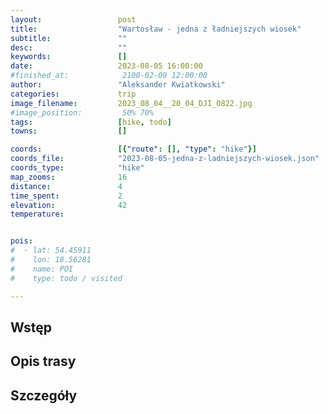 ```yaml
---
layout:                 post
title:                  "Wartosław - jedna z ładniejszych wiosek"
subtitle:               ""
desc:                   ""
keywords:               []
date:                   2023-08-05 16:00:00
#finished_at:            2100-02-09 12:00:00
author:                 "Aleksander Kwiatkowski"
categories:             trip
image_filename:         2023_08_04__20_04_DJI_0822.jpg
#image_position:         50% 70%
tags:                   [hike, todo]
towns:                  []

coords:                 [{"route": [], "type": "hike"}]
coords_file:            "2023-08-05-jedna-z-ladniejszych-wiosek.json"
coords_type:            "hike"
map_zooms:              16
distance:               4
time_spent:             2
elevation:              42
temperature:            


pois:
#  - lat: 54.45911
#    lon: 18.56281
#    name: POI
#    type: todo / visited

---
```



## Wstęp

## Opis trasy

## Szczegóły
